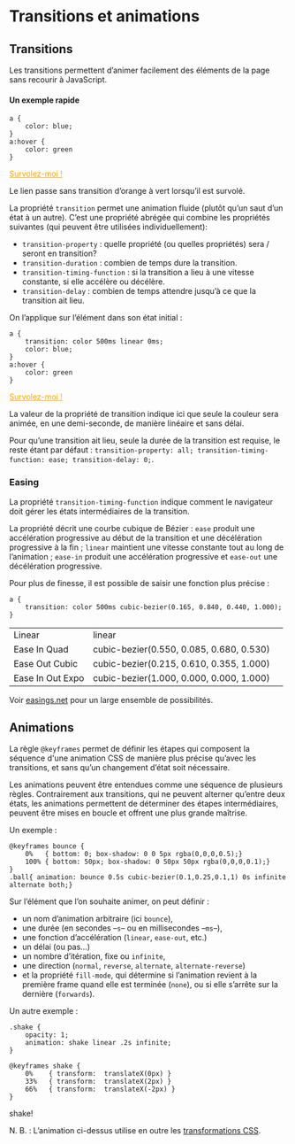 # Transitions et animations

## Transitions

Les transitions permettent d’animer facilement des éléments de la page sans recourir à JavaScript.

#### Un exemple rapide
```
a {
    color: blue;
}
a:hover {
    color: green
}
```

<style>
.notrans a {
    color: orange;
}
.notrans a:hover {
    color: green
}
</style>

<p class="notrans">
    <a href="#">Survolez-moi !</a>
</p>
Le lien passe sans transition d’orange à vert lorsqu’il est survolé.

La propriété `transition` permet une animation fluide (plutôt qu’un saut d’un état à un autre). C’est une propriété abrégée qui combine les propriétés suivantes (qui peuvent être utilisées individuellement):

* `transition-property` : quelle propriété (ou quelles propriétés) sera / seront en transition?
* `transition-duration` : combien de temps dure la transition.
* `transition-timing-function` : si la transition a lieu à une vitesse constante, si elle accélère ou décélère.
* `transition-delay` : combien de temps attendre jusqu’à ce que la transition ait lieu.

On l’applique sur l’élément dans son état initial :

```
a {
    transition: color 500ms linear 0ms;
    color: blue;
}
a:hover {
    color: green
}
```

<style>
.trans a {
    transition: color 500ms linear 0ms;
    color: orange;
}
.trans a:hover {
    color: green
}
</style>

<p class="trans">
    <a href="#">Survolez-moi !</a>
</p>

La valeur de la propriété de transition indique ici que seule la couleur sera animée, en une demi-seconde, de manière linéaire et sans délai.

Pour qu’une transition ait lieu, seule la durée de la transition est requise, le reste étant par défaut : `transition-property: all; transition-timing-function: ease; transition-delay: 0;`.

### Easing

La propriété `transition-timing-function` indique comment le navigateur doit gérer les états intermédiaires de la transition.

La propriété décrit une courbe cubique de Bézier : `ease` produit une accélération progressive au début de la transition et une décélération progressive à la fin ; `linear` maintient une vitesse constante tout au long de l’animation ; `ease-in` produit une accélération progressive et `ease-out` une décélération progressive.

Pour plus de finesse, il est possible de saisir une fonction plus précise :
```
a {
    transition: color 500ms cubic-bezier(0.165, 0.840, 0.440, 1.000);
}
```

<table>
    <tr>  
        <td>Linear</td>
        <td>linear</td>
        <td class="demo"><div style="animation-timing-function: linear"></div></td>
    </tr>
    <tr>  
        <td>Ease In Quad</td>
        <td>cubic-bezier(0.550, 0.085, 0.680, 0.530)</td>
        <td class="demo"><div style="animation-timing-function: cubic-bezier(0.550, 0.085, 0.680, 0.530)"></div></td>
    </tr>
    <tr>  
        <td>Ease Out Cubic</td>
        <td>cubic-bezier(0.215, 0.610, 0.355, 1.000)</td>
        <td class="demo"><div style="animation-timing-function: cubic-bezier(0.215, 0.610, 0.355, 1.000)"></div></td>
    </tr>
    <tr>  
        <td>Ease In Out Expo</td>
        <td>cubic-bezier(1.000, 0.000, 0.000, 1.000)</td>
        <td class="demo"><div style="animation-timing-function: cubic-bezier(1.000, 0.000, 0.000, 1.000)"></div></td>
    </tr>
</table>


Voir [easings.net](https://easings.net/) pour un large ensemble de possibilités.


## Animations

La règle `@keyframes` permet de définir les étapes qui composent la séquence d'une animation CSS de manière plus précise qu’avec les transitions, et sans qu’un changement d’état soit nécessaire.

Les animations peuvent être entendues comme une séquence de plusieurs règles. Contrairement aux transitions, qui ne peuvent alterner qu’entre deux états, les animations permettent de déterminer des étapes intermédiaires, peuvent être mises en boucle et offrent une plus grande maîtrise.

Un exemple : 

```
@keyframes bounce {
    0%   { bottom: 0; box-shadow: 0 0 5px rgba(0,0,0,0.5);}
    100% { bottom: 50px; box-shadow: 0 50px 50px rgba(0,0,0,0.1);}
}
.ball{ animation: bounce 0.5s cubic-bezier(0.1,0.25,0.1,1) 0s infinite alternate both;}
```
<div class="ballcontainer"><div class="ball"></div></div>

Sur l’élément que l’on souhaite animer, on peut définir :
* un nom d’animation arbitraire (ici `bounce`),
* une durée (en secondes –`s`– ou en millisecondes –`ms`–), 
* une fonction d’accélération (`linear`, `ease-out`, etc.)
* un délai (ou pas…)
* un nombre d’itération, fixe ou `infinite`,
* une direction (`normal`, `reverse`, `alternate`, `alternate-reverse`)
* et la propriété `fill-mode`, qui détermine si l’animation revient à la première frame quand elle est terminée (`none`), ou si elle s’arrête sur la dernière (`forwards`).

Un autre exemple : 
```
.shake {
    opacity: 1;
    animation: shake linear .2s infinite;
}

@keyframes shake {
    0%    { transform:  translateX(0px) }
    33%   { transform:  translateX(2px) }
    66%   { transform:  translateX(-2px) }
}
```
<div class="shake">shake!</div>

N. B. : L’animation ci-dessus utilise en outre les [transformations CSS](../transformations).
